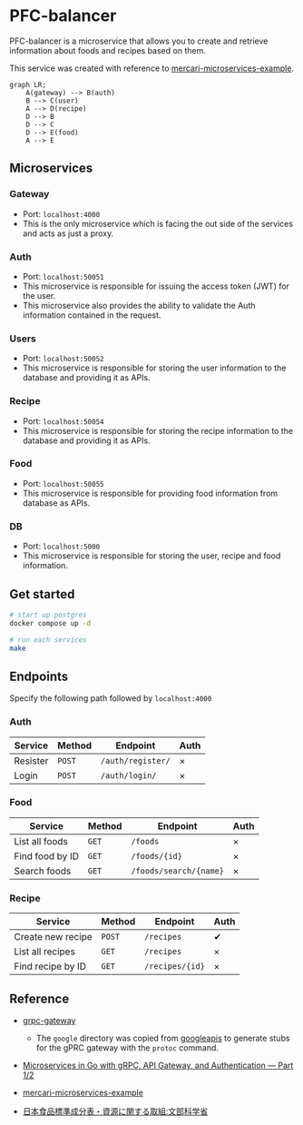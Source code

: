 # PFC-balancer
PFC-balancer is a microservice that allows you to create and retrieve information about foods and recipes based on them.

This service was created with reference to [mercari-microservices-example](https://github.com/mercari/mercari-microservices-example).

```mermaid
graph LR;
    A(gateway) --> B(auth)
    B --> C(user)
    A --> D(recipe)
    D --> B
    D --> C
    D --> E(food)
    A --> E
```

## Microservices
### Gateway
- Port: `localhost:4000`
- This is the only microservice which is facing the out side of the services and acts as just a proxy.
### Auth
- Port: `localhost:50051`
- This microservice is responsible for issuing the access token (JWT) for the user.
- This microservice also provides the ability to validate the Auth information contained in the request.
### Users
- Port: `localhost:50052`
- This microservice is responsible for storing the user information to the database and providing it as APIs.
### Recipe
- Port: `localhost:50054`
- This microservice is responsible for storing the recipe information to the database and providing it as APIs.
### Food
- Port: `localhost:50055`
- This microservice is responsible for providing food information from database as APIs.
### DB
- Port: `localhost:5000`
- This microservice is responsible for storing the user, recipe and food information.

## Get started
``` bash
# start up postgres
docker compose up -d

# run each services
make
```

## Endpoints
Specify the following path followed by `localhost:4000`
### Auth
| Service | Method | Endpoint       | Auth |
|---------|--------|----------------|------|
| Resister  | `POST` | `/auth/register/` | × |
| Login  | `POST` | `/auth/login/` | × |
### Food
| Service | Method | Endpoint       | Auth |
|---------|--------|----------------|------|
| List all foods  | `GET` | `/foods` | × |
| Find food by ID | `GET` | `/foods/{id}` | × |
| Search foods  | `GET` | `/foods/search/{name}` | × |
### Recipe
| Service | Method | Endpoint       | Auth |
|---------|--------|----------------|------|
| Create new recipe  | `POST` | `/recipes` | ✔︎ |
| List all recipes  | `GET` | `/recipes` | × |
| Find recipe by ID  | `GET` | `/recipes/{id}` | × |

## Reference
- [grpc-gateway](https://github.com/grpc-ecosystem/grpc-gateway)
    - The `google` directory was copied from [googleapis](https://github.com/googleapis/googleapis) to generate stubs for the gPRC gateway with the `protoc` command.

- [Microservices in Go with gRPC, API Gateway, and Authentication — Part 1/2](https://levelup.gitconnected.com/microservices-with-go-grpc-api-gateway-and-authentication-part-1-2-393ad9fc9d30)

- [mercari-microservices-example](https://github.com/mercari/mercari-microservices-example)

- [日本食品標準成分表・資源に関する取組:文部科学省](https://www.mext.go.jp/a_menu/syokuhinseibun/)
